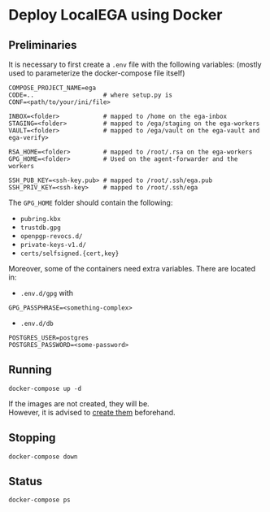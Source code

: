 # Deploy LocalEGA using Docker

## Preliminaries

It is necessary to first create a `.env` file with the following variables:
(mostly used to parameterize the docker-compose file itself)

	COMPOSE_PROJECT_NAME=ega
	CODE=..                   # where setup.py is
	CONF=<path/to/your/ini/file>
	
	INBOX=<folder>            # mapped to /home on the ega-inbox
	STAGING=<folder>          # mapped to /ega/staging on the ega-workers
	VAULT=<folder>            # mapped to /ega/vault on the ega-vault and ega-verify>
	
	RSA_HOME=<folder>         # mapped to /root/.rsa on the ega-workers
	GPG_HOME=<folder>         # Used on the agent-forwarder and the workers

	SSH_PUB_KEY=<ssh-key.pub> # mapped to /root/.ssh/ega.pub
	SSH_PRIV_KEY=<ssh-key>    # mapped to /root/.ssh/ega


The `GPG_HOME` folder should contain the following:
* `pubring.kbx`
* `trustdb.gpg`
* `openpgp-revocs.d/`
* `private-keys-v1.d/`
* `certs/selfsigned.{cert,key}`


Moreover, some of the containers need extra variables. There are located in:
* `.env.d/gpg` with
```
GPG_PASSPHRASE=<something-complex>
```
* `.env.d/db`
```
POSTGRES_USER=postgres
POSTGRES_PASSWORD=<some-password>
```

## Running

	docker-compose up -d
	
If the images are not created, they will be. <br/>
However, it is advised to [create them](images) beforehand.

## Stopping

	docker-compose down

## Status

	docker-compose ps
